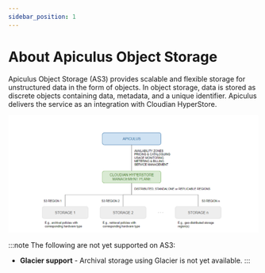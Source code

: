 ```yaml
---
sidebar_position: 1
---
```

# About Apiculus Object Storage

Apiculus Object Storage (AS3) provides scalable and flexible storage for unstructured data in the form of objects. In object storage, data is stored as discrete objects containing data, metadata, and a unique identifier. Apiculus delivers the service as an integration with Cloudian HyperStore.

![Apiculus Object Storage](img/ApiculusObjectStorage.png)

:::note
The following are not yet supported on AS3:
- **Glacier support** - Archival storage using Glacier is not yet available.
:::




